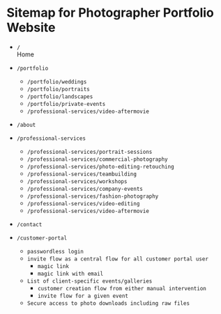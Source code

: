 # Sitemap for Photographer Portfolio Website

- `/`  
  Home

- `/portfolio`  
  - `/portfolio/weddings`  
  - `/portfolio/portraits`  
  - `/portfolio/landscapes`  
  - `/portfolio/private-events`
  - `/professional-services/video-aftermovie`

- `/about`

- `/professional-services`  
  - `/professional-services/portrait-sessions`  
  - `/professional-services/commercial-photography`  
  - `/professional-services/photo-editing-retouching`  
  - `/professional-services/teambuilding`  
  - `/professional-services/workshops`  
  - `/professional-services/company-events`  
  - `/professional-services/fashion-photography`
  - `/professional-services/video-editing`
  - `/professional-services/video-aftermovie`

- `/contact`

- `/customer-portal`  
  - `passwordless login`
  - `invite flow as a central flow for all customer portal user`
    - `magic link`
    - `magic link with email`
  - `List of client-specific events/galleries`
    - `customer creation flow from either manual intervention`
    - `invite flow for a given event`
  - `Secure access to photo downloads including raw files`
